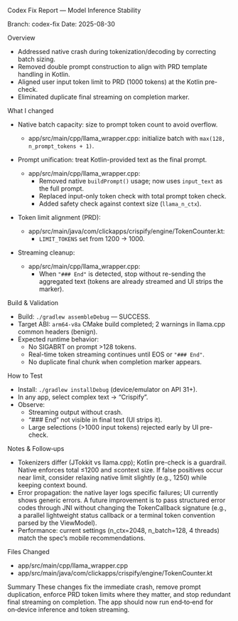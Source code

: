 Codex Fix Report — Model Inference Stability

Branch: codex-fix
Date: 2025-08-30

Overview
- Addressed native crash during tokenization/decoding by correcting batch sizing.
- Removed double prompt construction to align with PRD template handling in Kotlin.
- Aligned user input token limit to PRD (1000 tokens) at the Kotlin pre-check.
- Eliminated duplicate final streaming on completion marker.

What I changed
- Native batch capacity: size to prompt token count to avoid overflow.
  - app/src/main/cpp/llama_wrapper.cpp: initialize batch with `max(128, n_prompt_tokens + 1)`.

- Prompt unification: treat Kotlin-provided text as the final prompt.
  - app/src/main/cpp/llama_wrapper.cpp:
    - Removed native `buildPrompt()` usage; now uses `input_text` as the full prompt.
    - Replaced input-only token check with total prompt token check.
    - Added safety check against context size (`llama_n_ctx`).

- Token limit alignment (PRD):
  - app/src/main/java/com/clickapps/crispify/engine/TokenCounter.kt:
    - `LIMIT_TOKENS` set from 1200 → 1000.

- Streaming cleanup:
  - app/src/main/cpp/llama_wrapper.cpp:
    - When `"### End"` is detected, stop without re-sending the aggregated text (tokens are already streamed and UI strips the marker).

Build & Validation
- Build: `./gradlew assembleDebug` — SUCCESS.
- Target ABI: `arm64-v8a` CMake build completed; 2 warnings in llama.cpp common headers (benign).
- Expected runtime behavior:
  - No SIGABRT on prompt >128 tokens.
  - Real-time token streaming continues until EOS or `"### End"`.
  - No duplicate final chunk when completion marker appears.

How to Test
- Install: `./gradlew installDebug` (device/emulator on API 31+).
- In any app, select complex text → “Crispify”.
- Observe:
  - Streaming output without crash.
  - “### End” not visible in final text (UI strips it).
  - Large selections (>1000 input tokens) rejected early by UI pre-check.

Notes & Follow‑ups
- Tokenizers differ (JTokkit vs llama.cpp); Kotlin pre-check is a guardrail. Native enforces total ≤1200 and ≤context size. If false positives occur near limit, consider relaxing native limit slightly (e.g., 1250) while keeping context bound.
- Error propagation: the native layer logs specific failures; UI currently shows generic errors. A future improvement is to pass structured error codes through JNI without changing the TokenCallback signature (e.g., a parallel lightweight status callback or a terminal token convention parsed by the ViewModel).
- Performance: current settings (n_ctx=2048, n_batch=128, 4 threads) match the spec’s mobile recommendations.

Files Changed
- app/src/main/cpp/llama_wrapper.cpp
- app/src/main/java/com/clickapps/crispify/engine/TokenCounter.kt

Summary
These changes fix the immediate crash, remove prompt duplication, enforce PRD token limits where they matter, and stop redundant final streaming on completion. The app should now run end‑to‑end for on‑device inference and token streaming.

